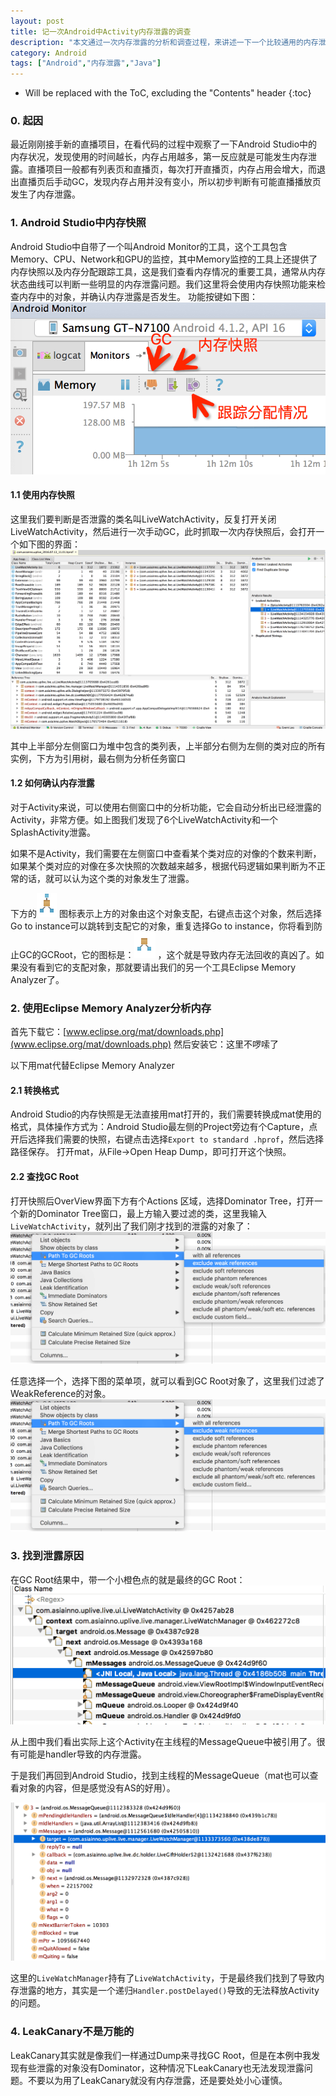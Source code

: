```yaml
---
layout: post
title: 记一次Android中Activity内存泄露的调查
description: "本文通过一次内存泄露的分析和调查过程，来讲述一下一个比较通用的内存泄露分析过程和查找方式"
category: Android
tags: ["Android","内存泄露","Java"]
---
```


* Will be replaced with the ToC, excluding the "Contents" header
{:toc}

### 0. 起因

最近刚刚接手新的直播项目，在看代码的过程中观察了一下Android Studio中的内存状况，发现使用的时间越长，内存占用越多，第一反应就是可能发生内存泄露。直播项目一般都有列表页和直播页，每次打开直播页，内存占用会增大，而退出直播页后手动GC，发现内存占用并没有变小，所以初步判断有可能直播播放页发生了内存泄露。

### 1. Android Studio中内存快照
Android Studio中自带了一个叫Android Monitor的工具，这个工具包含Memory、CPU、Network和GPU的监控，其中Memory监控的工具上还提供了内存快照以及内存分配跟踪工具，这是我们查看内存情况的重要工具，通常从内存状态曲线可以判断一些明显的内存泄露问题。我们这里将会使用内存快照功能来检查内存中的对象，并确认内存泄露是否发生。
功能按键如下图：
![pic](https://github.com/junyuecao/private-static/blob/master/20160713a.png?raw=true)

#### 1.1 使用内存快照

这里我们要判断是否泄露的类名叫LiveWatchActivity，反复打开关闭LiveWatchActivity，然后进行一次手动GC，此时抓取一次内存快照后，会打开一个如下图的界面：
![pic](https://github.com/junyuecao/private-static/blob/master/20160713b.png?raw=true)

其中上半部分左侧窗口为堆中包含的类列表，上半部分右侧为左侧的类对应的所有实例，下方为引用树，最右侧为分析任务窗口

#### 1.2 如何确认内存泄露
对于Activity来说，可以使用右侧窗口中的分析功能，它会自动分析出已经泄露的Activity，非常方便。如上图我们发现了6个LiveWatchActivity和一个SplashActivity泄露。

如果不是Activity，我们需要在左侧窗口中查看某个类对应的对像的个数来判断，如果某个类对应的对像在多次快照的次数越来越多，根据代码逻辑如果判断为不正常的话，就可以认为这个类的对象发生了泄露。

下方的![pic](https://github.com/junyuecao/private-static/blob/master/20160713c.png?raw=true) 图标表示上方的对象由这个对象支配，右键点击这个对象，然后选择Go to instance可以跳转到支配它的对象，重复选择Go to instance，你将看到防止GC的GCRoot，它的图标是：![pic](https://github.com/junyuecao/private-static/blob/master/20160713d.png?raw=true) ，这个就是导致内存无法回收的真凶了。如果没有看到它的支配对象，那就要请出我们的另一个工具Eclipse Memory Analyzer了。

### 2. 使用Eclipse Memory Analyzer分析内存
首先下载它：[www.eclipse.org/mat/downloads.php](www.eclipse.org/mat/downloads.php)
然后安装它：这里不啰嗦了

以下用mat代替Eclipse Memory Analyzer

#### 2.1 转换格式
Android Studio的内存快照是无法直接用mat打开的，我们需要转换成mat使用的格式，具体操作方式为：Android Studio最左侧的Project旁边有个Capture，点开后选择我们需要的快照，右键点击选择`Export to standard .hprof`，然后选择路径保存。
打开mat，从File->Open Heap Dump，即可打开这个快照。

#### 2.2 查找GC Root

打开快照后OverView界面下方有个Actions 区域，选择Dominator Tree，打开一个新的Dominator Tree窗口，最上方输入要过滤的类，这里我输入`LiveWatchActivity`，就列出了我们刚才找到的泄露的对象了：
![pic](https://github.com/junyuecao/private-static/blob/master/20160713f.png?raw=true) 

任意选择一个，选择下图的菜单项，就可以看到GC Root对象了，这里我们过滤了WeakReference的对象。
![pic](https://github.com/junyuecao/private-static/blob/master/20160713f.png?raw=true) 

### 3. 找到泄露原因

在GC Root结果中，带一个小橙色点的就是最终的GC Root：
![pic](https://github.com/junyuecao/private-static/blob/master/20160713g.png?raw=true) 

从上图中我们看出实际上这个Activity在主线程的MessageQueue中被引用了。很有可能是handler导致的内存泄露。

于是我们再回到Android Studio，找到主线程的MessageQueue（mat也可以查看对象的内容，但是感觉没有AS的好用）。

![pic](https://github.com/junyuecao/private-static/blob/master/20160713h.png?raw=true) 

这里的`LiveWatchManager`持有了`LiveWatchActivity`，于是最终我们找到了导致内存泄露的地方，其实是一个递归`Handler.postDelayed()`导致的无法释放Activity的问题。

### 4. LeakCanary不是万能的

LeakCanary其实就是像我们一样通过Dump来寻找GC Root，但是在本例中我发现有些泄露的对象没有Dominator，这种情况下LeakCanary也无法发现泄露问题。不要以为用了LeakCanary就没有内存泄露，还是要处处小心谨慎。



